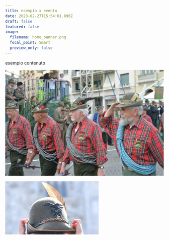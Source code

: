 ```yaml
---
title: esempio x evento
date: 2023-02-27T15:54:01.896Z
draft: false
featured: false
image:
  filename: home_banner.png
  focal_point: Smart
  preview_only: false
---
```

esempio contenuto

![](alpini-min.jpg)



![](imag.jpg)